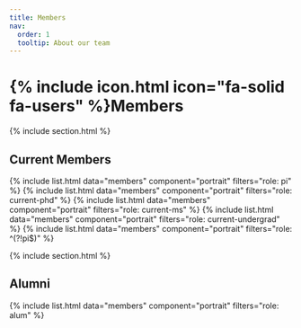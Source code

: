 ```yaml
---
title: Members
nav:
  order: 1
  tooltip: About our team
---
```


# {% include icon.html icon="fa-solid fa-users" %}Members

{% include section.html %}

## Current Members

{% include list.html data="members" component="portrait" filters="role: pi" %}
{% include list.html  data="members"  component="portrait"  filters="role: current-phd" %}
{% include list.html  data="members"  component="portrait"  filters="role: current-ms" %}
{% include list.html  data="members"  component="portrait"  filters="role: current-undergrad" %}
{% include list.html data="members" component="portrait" filters="role: ^(?!pi$)" %}

{% include section.html %}

## Alumni

{% include list.html  data="members"  component="portrait"  filters="role: alum" %}

<!---
{% capture content %}

{% include figure.html image="images/photo.jpg" %}
{% include figure.html image="images/photo.jpg" %}
{% include figure.html image="images/photo.jpg" %}

{% endcapture %}

{% include grid.html style="square" content=content %}
-->
